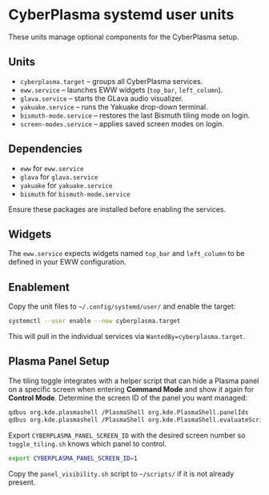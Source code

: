 # CyberPlasma systemd user units

These units manage optional components for the CyberPlasma setup.

## Units
- `cyberplasma.target` – groups all CyberPlasma services.
- `eww.service` – launches EWW widgets (`top_bar`, `left_column`).
- `glava.service` – starts the GLava audio visualizer.
- `yakuake.service` – runs the Yakuake drop-down terminal.
- `bismuth-mode.service` – restores the last Bismuth tiling mode on login.
- `screen-modes.service` – applies saved screen modes on login.

## Dependencies
- `eww` for `eww.service`
- `glava` for `glava.service`
- `yakuake` for `yakuake.service`
- `bismuth` for `bismuth-mode.service`

Ensure these packages are installed before enabling the services.

## Widgets
The `eww.service` expects widgets named `top_bar` and `left_column` to be defined in your EWW configuration.

## Enablement
Copy the unit files to `~/.config/systemd/user/` and enable the target:

```bash
systemctl --user enable --now cyberplasma.target
```

This will pull in the individual services via `WantedBy=cyberplasma.target`.

## Plasma Panel Setup
The tiling toggle integrates with a helper script that can hide a
Plasma panel on a specific screen when entering **Command Mode** and
show it again for **Control Mode**.  Determine the screen ID of the
panel you want managed:

```bash
qdbus org.kde.plasmashell /PlasmaShell org.kde.PlasmaShell.panelIds
qdbus org.kde.plasmashell /PlasmaShell org.kde.PlasmaShell.evaluateScript 'panelById(PANEL_ID).screen'
```

Export `CYBERPLASMA_PANEL_SCREEN_ID` with the desired screen number so
`toggle_tiling.sh` knows which panel to control.

```bash
export CYBERPLASMA_PANEL_SCREEN_ID=1
```

Copy the `panel_visibility.sh` script to `~/scripts/` if it is not
already present.
